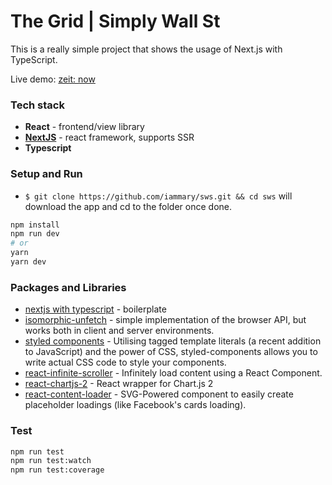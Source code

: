 # The Grid | Simply Wall St

This is a really simple project that shows the usage of Next.js with TypeScript.

Live demo: [zeit: now](https://sws-85t7nomy6.now.sh/)

### Tech stack

- **React** - frontend/view library
- **[NextJS](https://github.com/zeit/next.js)** - react framework, supports SSR
- **Typescript** 

### Setup and Run

- `$ git clone https://github.com/iammary/sws.git && cd sws` will download the app and cd to the folder once done.

```bash
npm install
npm run dev
# or
yarn
yarn dev
```

### Packages and Libraries

- [nextjs with typescript](https://github.com/segmentio/create-next-app) - boilerplate
- [isomorphic-unfetch](https://github.com/developit/unfetch/tree/master/packages/isomorphic-unfetch) - simple implementation of the browser  API, but works both in client and server environments.
- [styled components](https://www.styled-components.com/) - Utilising tagged template literals (a recent addition to JavaScript) and the power of CSS, styled-components allows you to write actual CSS code to style your components.
- [react-infinite-scroller](https://github.com/CassetteRocks/react-infinite-scroller) - Infinitely load content using a React Component.
- [react-chartjs-2](https://github.com/jerairrest/react-chartjs-2) - React wrapper for Chart.js 2 
- [react-content-loader](https://github.com/danilowoz/react-content-loader) - SVG-Powered component to easily create placeholder loadings (like Facebook's cards loading).


### Test

```bash
npm run test
npm run test:watch
npm run test:coverage
```